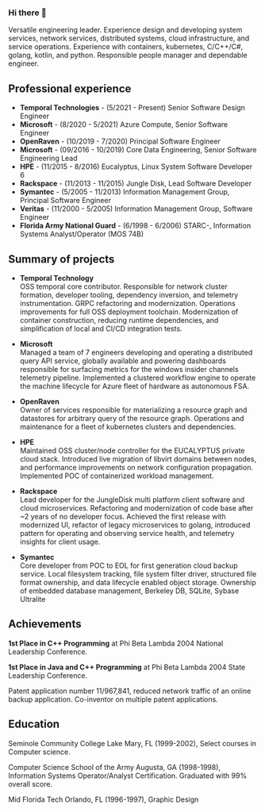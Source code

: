 ### Hi there 👋

<!--
**jbreiding/jbreiding** is a ✨ _special_ ✨ repository because its `README.md` (this file) appears on your GitHub profile.

Here are some ideas to get you started:

- 🔭 I’m currently working on ...
- 🌱 I’m currently learning ...
- 👯 I’m looking to collaborate on ...
- 🤔 I’m looking for help with ...
- 💬 Ask me about ...
- 📫 How to reach me: ...
- 😄 Pronouns: ...
- ⚡ Fun fact: ...
-->

Versatile engineering leader. Experience design and developing system services, network services, distributed systems, cloud infrastructure, and service operations. Experience with containers, kubernetes, C/C++/C#, golang, kotlin, and python. Responsible people manager and dependable engineer.

## Professional experience
* **Temporal Technologies** - (5/2021 - Present)
Senior Software Design Engineer
* **Microsoft** - (8/2020 - 5/2021)
Azure Compute, Senior Software Engineer
* **OpenRaven** - (10/2019 - 7/2020)
Principal Software Engineer
* **Microsoft** - (09/2016 - 10/2019)
Core Data Engineering, Senior Software Engineering Lead
* **HPE** - (11/2015 - 8/2016)
Eucalyptus, Linux System Software Developer 6
* **Rackspace** - (11/2013 - 11/2015)
Jungle Disk, Lead Software Developer
* **Symantec** - (5/2005 - 11/2013)
Information Management Group, Principal Software Engineer
* **Veritas** - (11/2000 - 5/2005)
Information Management Group, Software Engineer
* **Florida Army National Guard** - (6/1998 - 6/2006)
STARC-, Information Systems Analyst/Operator (MOS 74B)

## Summary of projects
* **Temporal Technology**\
  OSS temporal core contributor. Responsible for network cluster formation, developer tooling, dependency inversion, and telemetry instrumentation. GRPC refactoring and modernization. Operations improvements for full OSS deployment toolchain. Modernization of container construction, reducing runtime dependencies, and simplification of local and CI/CD integration tests.
  
* **Microsoft**\
  Managed a team of 7 engineers developing and operating a distributed query API service, globally available and powering dashboards responsible for surfacing metrics for the windows insider channels telemetry pipeline. Implemented a clustered workflow engine to operate the machine lifecycle for Azure fleet of hardware as autonomous FSA. 
  
* **OpenRaven**\
  Owner of services responsible for materializing a resource graph and datastores for arbitrary query of the resource graph. Operations and maintenance for a fleet of kubernetes clusters and dependencies.
  
* **HPE**\
  Maintained OSS cluster/node controller for the EUCALYPTUS private cloud stack. Introduced live migration of libvirt domains between nodes, and performance improvements on network configuration propagation. Implemented POC of containerized workload management.
  
* **Rackspace**\
  Lead developer for the JungleDisk multi platform client software and cloud microservices. Refactoring and modernization of code base after ~2 years of no developer focus. Achieved the first release with modernized UI, refactor of legacy microservices to golang, introduced pattern for operating and observing service health, and telemetry insights for client usage.
  
* **Symantec**\
  Core developer from POC to EOL for first generation cloud backup service. Local filesystem tracking, file system filter driver, structured file format ownership, and data lifecycle enabled object storage. Ownership of embedded database management, Berkeley DB, SQLite, Sybase Ultralite

## Achievements
**1st Place in C++ Programming** at Phi Beta Lambda 2004 National Leadership Conference.

**1st Place in Java and C++ Programming** at Phi Beta Lambda 2004 State Leadership Conference.

Patent application number 11/967,841, reduced network traffic of an online backup application.
Co-inventor on multiple patent applications.

## Education
Seminole Community College Lake Mary, FL (1999-2002), Select courses in Computer science.

Computer Science School of the Army Augusta, GA (1998-1998), Information Systems Operator/Analyst Certification. 
Graduated with 99% overall score.

Mid Florida Tech Orlando, FL (1996-1997), Graphic Design
